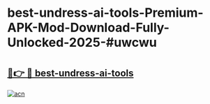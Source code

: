 # best-undress-ai-tools-Premium-APK-Mod-Download-Fully-Unlocked-2025-#uwcwu

# <h2><a href="https://bedroomkl.my?title=best-undress-ai-tools&ref=1AP">🔗👉 🔴 best-undress-ai-tools</a></h2>

[![acn](https://github.com/user-attachments/assets/0f9c940e-d8b0-45ae-aac7-cd30a18b3e1c)](https://bedroomkl.my?title=best-undress-ai-tools&ref=1AP)

